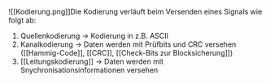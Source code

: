 ![[Kodierung.png]]Die Kodierung verläuft beim Versenden eines Signals wie folgt ab:
1. Quellenkodierung -> Kodierung in z.B. ASCII
2. Kanalkodierung -> Daten werden mit Prüfbits und CRC versehen ([[Hammig-Code]], [[CRC]], [[Check-Bits zur Blocksicherung]])
3. [[Leitungskodierung]] -> Daten werden mit Snychronisationsinformationen versehen
